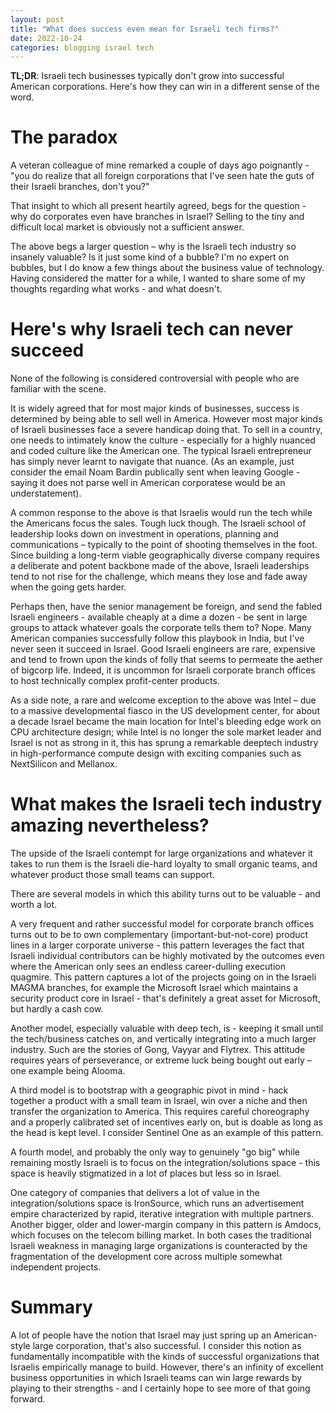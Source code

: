 ```yaml
---
layout: post
title: "What does success even mean for Israeli tech firms?"
date: 2022-10-24
categories: blogging israel tech
---
```

**TL;DR**: Israeli tech businesses typically don't grow into successful American corporations. Here's how they can win in a different sense of the word.

# The paradox
A veteran colleague of mine remarked a couple of days ago poignantly - "you do realize that all foreign corporations that I've seen hate the guts of their Israeli branches, don't you?"

That insight to which all present heartily agreed, begs for the question - why do corporates even have branches in Israel? Selling to the tiny and difficult local market is obviously not a sufficient answer.

The above begs a larger question – why is the Israeli tech industry so insanely valuable? Is it just some kind of a bubble? I'm no expert on bubbles, but I do know a few things about the business value of technology. Having considered the matter for a while, I wanted to share some of my thoughts regarding what works - and what doesn't.

# Here's why Israeli tech can never succeed
None of the following is considered controversial with people who are familiar with the scene.

It is widely agreed that for most major kinds of businesses, success is determined by being able to sell well in America. However most major kinds of Israeli businesses face a severe handicap doing that. To sell in a country, one needs to intimately know the culture - especially for a highly nuanced and coded culture like the American one. The typical Israeli entrepreneur has simply never learnt to navigate that nuance. (As an example, just consider the email Noam Bardin publically sent when leaving Google - saying it does not parse well in American corporatese would be an understatement).

A common response to the above is that Israelis would run the tech while the Americans focus the sales. Tough luck though. The Israeli school of leadership looks down on investment in operations, planning and communications – typically to the point of shooting themselves in the foot. Since building a long-term viable geographically diverse company requires a deliberate and potent backbone made of the above, Israeli leaderships tend to not rise for the challenge, which means they lose and fade away when the going gets harder.

Perhaps then, have the senior management be foreign, and send the fabled Israeli engineers - available cheaply at a dime a dozen - be sent in large groups to attack whatever goals the corporate tells them to? Nope. Many American companies successfully follow this playbook in India, but I've never seen it succeed in Israel. Good Israeli engineers are rare, expensive and tend to frown upon the kinds of folly that seems to permeate the aether of bigcorp life. Indeed, it is uncommon for Israeli corporate branch offices to host technically complex profit-center products. 

As a side note, a rare and welcome exception to the above was Intel – due to a massive developmental fiasco in the US development center, for about a decade Israel became the main location for Intel's bleeding edge work on CPU architecture design; while Intel is no longer the sole market leader and Israel is not as strong in it, this has sprung a remarkable deeptech industry in high-performance compute design with exciting companies such as NextSilicon and Mellanox.

# What makes the Israeli tech industry amazing nevertheless?
The upside of the Israeli contempt for large organizations and whatever it takes to run them is the Israeli die-hard loyalty to small organic teams, and whatever product those small teams can support.

There are several models in which this ability turns out to be valuable - and worth a lot.

A very frequent and rather successful model for corporate branch offices turns out to be to own complementary (important-but-not-core) product lines in a larger corporate universe - this pattern leverages the fact that Israeli individual contributors can be highly motivated by the outcomes even where the American only sees an endless career-dulling execution quagmire. This pattern captures a lot of the projects going on in the Israeli MAGMA branches, for example the Microsoft Israel which maintains a security product core in Israel - that's definitely a great asset for Microsoft, but hardly a cash cow.

Another model, especially valuable with deep tech, is - keeping it small until the tech/business catches on, and vertically integrating into a much larger industry. Such are the stories of Gong, Vayyar and Flytrex. This attitude requires years of perseverance, or extreme luck being bought out early – one example being Alooma.

A third model is to bootstrap with a geographic pivot in mind - hack together a product with a small team in Israel, win over a niche and then transfer the organization to America. This requires careful choreography and a properly calibrated set of incentives early on, but is doable as long as the head is kept level. I consider Sentinel One as an example of this pattern.

A fourth model, and probably the only way to genuinely "go big" while remaining mostly Israeli is to focus on the integration/solutions space - this space is heavily stigmatized in a lot of places but less so in Israel.

One category of companies that delivers a lot of value in the integration/solutions space is IronSource, which runs an advertisement empire characterized by rapid, iterative integration with multiple partners. Another bigger, older and lower-margin company in this pattern is Amdocs, which focuses on the telecom billing market. In both cases the traditional Israeli weakness in managing large organizations is counteracted by the fragmentation of the development core across multiple somewhat independent projects.

# Summary
A lot of people have the notion that Israel may just spring up an American-style large corporation, that's also successful. I consider this notion as fundamentally incompatible with the kinds of successful organizations that Israelis empirically manage to build. However, there's an infinity of excellent business opportunities in which Israeli teams can win large rewards by playing to their strengths - and I certainly hope to see more of that going forward.
